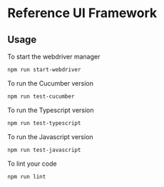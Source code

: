 # Reference UI Framework

## Usage
To start the webdriver manager

```bash
npm run start-webdriver
```

To run the Cucumber version
```bash
npm run test-cucumber
```

To run the Typescript version
```bash
npm run test-typescript
```

To run the Javascript version
```bash
npm run test-javascript
```

To lint your code
```bash
npm run lint
```

